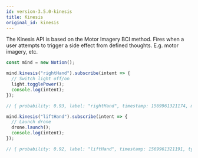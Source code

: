 ```yaml
---
id: version-3.5.0-kinesis
title: Kinesis
original_id: kinesis
---
```


The Kinesis API is based on the Motor Imagery BCI method. Fires when a user attempts to trigger a side effect from defined thoughts. E.g. motor imagery, etc.

```js
const mind = new Notion();

mind.kinesis("rightHand").subscribe(intent => {
  // Switch light off/on
  light.togglePower();
  console.log(intent);
});

// { probability: 0.93, label: "rightHand", timestamp: 1569961321174, metric: "kinesis"

mind.kinesis("liftHand").subscribe(intent => {
  // Launch drone
  drone.launch();
  console.log(intent);
});

// { probability: 0.92, label: "liftHand", timestamp: 1569961321191, type: "kinesis"  }
```

